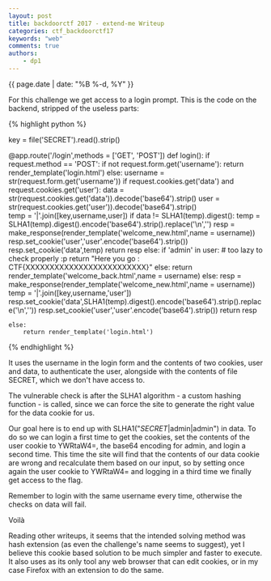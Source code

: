 ```yaml
---
layout: post
title: backdoorctf 2017 - extend-me Writeup
categories: ctf_backdoorctf17
keywords: "web"
comments: true
authors:
    - dp1
---
```

{{ page.date | date: "%B %-d, %Y" }}


For this challenge we get access to a login prompt. This is the code on the backend, stripped of the useless parts:

{% highlight python %}

key = file('SECRET').read().strip()

@app.route('/login',methods = ['GET', 'POST'])
def login():
	if request.method == 'POST':
		if  not request.form.get('username'):
			return render_template('login.html')
		else:
			username = str(request.form.get('username'))
			if request.cookies.get('data') and request.cookies.get('user'):
				data = str(request.cookies.get('data')).decode('base64').strip()
				user = str(request.cookies.get('user')).decode('base64').strip()				
				temp = '|'.join([key,username,user])
				if data != SLHA1(temp).digest():
					temp = SLHA1(temp).digest().encode('base64').strip().replace('\n','')
					resp = make_response(render_template('welcome_new.html',name = username))
					resp.set_cookie('user','user'.encode('base64').strip())
					resp.set_cookie('data',temp)
					return resp
				else:
					if 'admin' in user: # too lazy to check properly :p
						return "Here you go : CTF{XXXXXXXXXXXXXXXXXXXXXXXXX}"
					else:
						return render_template('welcome_back.html',name = username)
			else:
				resp = make_response(render_template('welcome_new.html',name = username))
				temp = '|'.join([key,username,'user'])
				resp.set_cookie('data',SLHA1(temp).digest().encode('base64').strip().replace('\n',''))
				resp.set_cookie('user','user'.encode('base64').strip())
				return resp

	else:
		return render_template('login.html')

{% endhighlight %}

It uses the username in the login form and the contents of two cookies, user and data, to authenticate the user, alongside with the contents of file SECRET, which we don't have access to.

The vulnerable check is after the SLHA1 algorithm - a custom hashing function - is called, since we can force the site to generate the right value for the data cookie for us.

Our goal here is to end up with SLHA1("$SECRET$|admin|admin") in data. To do so we can login a first time to get the cookies, set the contents of the user cookie to YWRtaW4=,
the base64 encoding for admin, and login a second time. This time the site will find that the contents of our data cookie are wrong and recalculate them based on our input, so
by setting once again the user cookie to YWRtaW4= and logging in a third time we finally get access to the flag.

Remember to login with the same username every time, otherwise the checks on data will fail.

Voilà


Reading other writeups, it seems that the intended solving method was hash extension (as even the challenge's name seems to suggest), yet I believe this cookie based solution to be much simpler and faster to execute. It also uses as its only tool any web browser that can edit cookies, or in my case Firefox with an extension to do the same.
